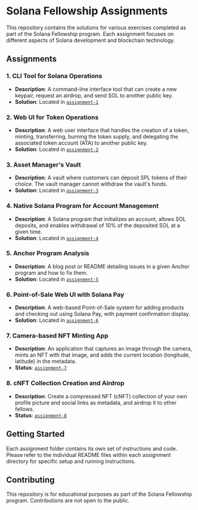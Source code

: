 # Solana Fellowship Assignments

This repository contains the solutions for various exercises completed as part of the Solana Fellowship program. Each assignment focuses on different aspects of Solana development and blockchain technology.

## Assignments

### 1. CLI Tool for Solana Operations
- **Description**: A command-line interface tool that can create a new keypair, request an airdrop, and send SOL to another public key.
- **Solution**: Located in [`assignment-1`](./assignment-1)

### 2. Web UI for Token Operations
- **Description**: A web user interface that handles the creation of a token, minting, transferring, burning the token supply, and delegating the associated token account (ATA) to another public key.
- **Solution**: Located in [`assignment-2`](./assignment-2)

### 3. Asset Manager's Vault
- **Description**: A vault where customers can deposit SPL tokens of their choice. The vault manager cannot withdraw the vault's funds.
- **Solution**: Located in [`assignment-3`](./assignment-3)

### 4. Native Solana Program for Account Management
- **Description**: A Solana program that initializes an account, allows SOL deposits, and enables withdrawal of 10% of the deposited SOL at a given time.
- **Solution**: Located in [`assignment-4`](./assignment-4)

### 5. Anchor Program Analysis
- **Description**: A blog post or README detailing issues in a given Anchor program and how to fix them.
- **Solution**: Located in [`assignment-5`](./assignment-5)

### 6. Point-of-Sale Web UI with Solana Pay
- **Description**: A web-based Point-of-Sale system for adding products and checking out using Solana Pay, with payment confirmation display.
- **Solution**: Located in [`assignment-6`](./assignment-6)

### 7. Camera-based NFT Minting App
- **Description**: An application that captures an image through the camera, mints an NFT with that image, and adds the current location (longitude, latitude) in the metadata.
- **Status**: [`assignment-7`](./assignment-7)

### 8. cNFT Collection Creation and Airdrop
- **Description**: Create a compressed NFT (cNFT) collection of your own profile picture and social links as metadata, and airdrop it to other fellows.
- **Status**: [`assignment-8`](./assignment-8)

## Getting Started

Each assignment folder contains its own set of instructions and code. Please refer to the individual README files within each assignment directory for specific setup and running instructions.

## Contributing

This repository is for educational purposes as part of the Solana Fellowship program. Contributions are not open to the public.